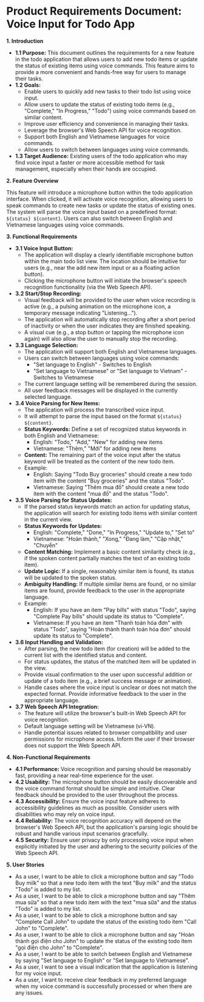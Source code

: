 # Product Requirements Document: Voice Input for Todo App

**1. Introduction**

- **1.1 Purpose:** This document outlines the requirements for a new feature in the todo application that allows users to add new todo items or update the status of existing items using voice commands. This feature aims to provide a more convenient and hands-free way for users to manage their tasks.
- **1.2 Goals:**
  - Enable users to quickly add new tasks to their todo list using voice input.
  - Allow users to update the status of existing todo items (e.g., "Complete," "In Progress," "Todo") using voice commands based on similar content.
  - Improve user efficiency and convenience in managing their tasks.
  - Leverage the browser's Web Speech API for voice recognition.
  - Support both English and Vietnamese languages for voice commands.
  - Allow users to switch between languages using voice commands.
- **1.3 Target Audience:** Existing users of the todo application who may find voice input a faster or more accessible method for task management, especially when their hands are occupied.

**2. Feature Overview**

This feature will introduce a microphone button within the todo application interface. When clicked, it will activate voice recognition, allowing users to speak commands to create new tasks or update the status of existing ones. The system will parse the voice input based on a predefined format: `${status} ${content}`. Users can also switch between English and Vietnamese languages using voice commands.

**3. Functional Requirements**

- **3.1 Voice Input Button:**
  - The application will display a clearly identifiable microphone button within the main todo list view. The location should be intuitive for users (e.g., near the add new item input or as a floating action button).
  - Clicking the microphone button will initiate the browser's speech recognition functionality (via the Web Speech API).
- **3.2 Start/Stop Recording:**
  - Visual feedback will be provided to the user when voice recording is active (e.g., a pulsing animation on the microphone icon, a temporary message indicating "Listening...").
  - The application will automatically stop recording after a short period of inactivity or when the user indicates they are finished speaking.
  - A visual cue (e.g., a stop button or tapping the microphone icon again) will also allow the user to manually stop the recording.
- **3.3 Language Selection:**
  - The application will support both English and Vietnamese languages.
  - Users can switch between languages using voice commands:
    - "Set language to English" - Switches to English
    - "Set language to Vietnamese" or "Set language to Vietnam" - Switches to Vietnamese
  - The current language setting will be remembered during the session.
  - All user feedback messages will be displayed in the currently selected language.
- **3.4 Voice Parsing for New Items:**
  - The application will process the transcribed voice input.
  - It will attempt to parse the input based on the format `${status} ${content}`.
  - **Status Keywords:** Define a set of recognized status keywords in both English and Vietnamese:
    - English: "Todo," "Add," "New" for adding new items
    - Vietnamese: "Thêm," "Mới" for adding new items
  - **Content:** The remaining part of the voice input after the status keyword will be treated as the content of the new todo item.
  - Example:
    - English: Saying "Todo Buy groceries" should create a new todo item with the content "Buy groceries" and the status "Todo".
    - Vietnamese: Saying "Thêm mua đồ" should create a new todo item with the content "mua đồ" and the status "Todo".
- **3.5 Voice Parsing for Status Updates:**
  - If the parsed status keywords match an action for updating status, the application will search for existing todo items with similar content in the current view.
  - **Status Keywords for Updates:**
    - English: "Complete," "Done," "In Progress," "Update to," "Set to"
    - Vietnamese: "Hoàn thành," "Xong," "Đang làm," "Cập nhật," "Chuyển"
  - **Content Matching:** Implement a basic content similarity check (e.g., if the spoken content partially matches the text of an existing todo item).
  - **Update Logic:** If a single, reasonably similar item is found, its status will be updated to the spoken status.
  - **Ambiguity Handling:** If multiple similar items are found, or no similar items are found, provide feedback to the user in the appropriate language.
  - Example:
    - English: If you have an item "Pay bills" with status "Todo", saying "Complete Pay bills" should update its status to "Complete".
    - Vietnamese: If you have an item "Thanh toán hóa đơn" with status "Todo", saying "Hoàn thành thanh toán hóa đơn" should update its status to "Complete".
- **3.6 Input Handling and Validation:**
  - After parsing, the new todo item (for creation) will be added to the current list with the identified status and content.
  - For status updates, the status of the matched item will be updated in the view.
  - Provide visual confirmation to the user upon successful addition or update of a todo item (e.g., a brief success message or animation).
  - Handle cases where the voice input is unclear or does not match the expected format. Provide informative feedback to the user in the appropriate language.
- **3.7 Web Speech API Integration:**
  - The feature will utilize the browser's built-in Web Speech API for voice recognition.
  - Default language setting will be Vietnamese (vi-VN).
  - Handle potential issues related to browser compatibility and user permissions for microphone access. Inform the user if their browser does not support the Web Speech API.

**4. Non-Functional Requirements**

- **4.1 Performance:** Voice recognition and parsing should be reasonably fast, providing a near real-time experience for the user.
- **4.2 Usability:** The microphone button should be easily discoverable and the voice command format should be simple and intuitive. Clear feedback should be provided to the user throughout the process.
- **4.3 Accessibility:** Ensure the voice input feature adheres to accessibility guidelines as much as possible. Consider users with disabilities who may rely on voice input.
- **4.4 Reliability:** The voice recognition accuracy will depend on the browser's Web Speech API, but the application's parsing logic should be robust and handle various input scenarios gracefully.
- **4.5 Security:** Ensure user privacy by only processing voice input when explicitly initiated by the user and adhering to the security policies of the Web Speech API.

**5. User Stories**

- As a user, I want to be able to click a microphone button and say "Todo Buy milk" so that a new todo item with the text "Buy milk" and the status "Todo" is added to my list.
- As a user, I want to be able to click a microphone button and say "Thêm mua sữa" so that a new todo item with the text "mua sữa" and the status "Todo" is added to my list.
- As a user, I want to be able to click a microphone button and say "Complete Call John" to update the status of the existing todo item "Call John" to "Complete".
- As a user, I want to be able to click a microphone button and say "Hoàn thành gọi điện cho John" to update the status of the existing todo item "gọi điện cho John" to "Complete".
- As a user, I want to be able to switch between English and Vietnamese by saying "Set language to English" or "Set language to Vietnamese".
- As a user, I want to see a visual indication that the application is listening for my voice input.
- As a user, I want to receive clear feedback in my preferred language when my voice command is successfully processed or when there are any issues.
